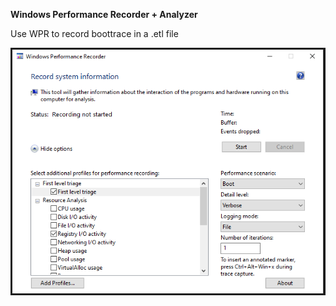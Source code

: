 **Windows Performance Recorder + Analyzer**

Use WPR to record boottrace in a .etl file

![](WPR.png)
